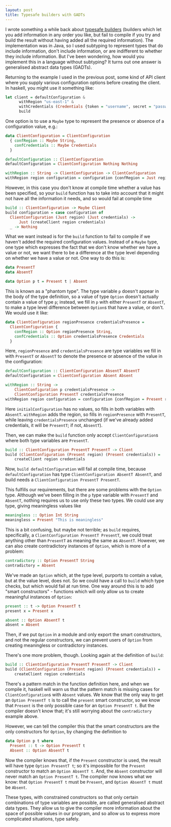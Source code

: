 ```yaml
---
layout: post
title: Typesafe builders with GADTs
---
```


I wrote something a while back about [typesafe
builders](https://www.cultured.systems/2017/10/17/Typesafe-builders/) (builders
which let you add information in any order you like,  but fail to compile if you
try and build the result without having added all the required information). The
implementation was in Java, so I used subtyping to represent types that do
include information, don't include information, or are indifferent to whether
they include information. But I've been wondering, how would you implement this
in a language without subtyping? It turns out one answer is generalised abstract
data types (GADTs). <!-- more -->

Returning to the example I used in the previous post, some kind of API client
where you supply various configuration options before creating the client. In
haskell, you might use it something like:

```haskell
let client = defaultConfiguration & 
      withRegion "us-east-1" & 
      withCredentials (Credentials {token = "username", secret = "password "}) &
      build
```

One option is to use a `Maybe` type to represent the presence or absence of a
configuration value, e.g.:

```haskell
data ClientConfiguration = ClientConfiguration
  { confRegion :: Maybe String,
    confCredentials :: Maybe Credentials
  }

defaultConfiguration :: ClientConfiguration
defaultConfiguration = ClientConfiguration Nothing Nothing

withRegion :: String -> ClientConfiguration -> ClientConfiguration
withRegion region configuration = configuration {confRegion = Just region}
```

However, in this case you don't know at compile time whether a value has been
specified, so your `build` function has to take into account that it might not
have all the information it needs, and so would fail at compile time

```haskell
build :: ClientConfiguration -> Maybe Client
build configuration = case configuration of
  ClientConfiguration (Just region) (Just credentials) -> 
      Just (createClient region credentials)
  _ -> Nothing
```

What we want instead is for the `build` function to fail to compile if we
haven't added the required configuration values. Instead of a `Maybe` type, one
type which expresses the fact that we don't know whether we have a value or not,
we want there to be a difference at the type level depending on whether we have
a value or not. One way to do this is:

```haskell
data PresentT
data AbsentT

data Option p t = Present t | Absent
```

This is known as a "phantom type". The type variable `p` doesn't appear in the
body of the type definition, so a value of type `Option` doesn't actually
contain a value of type `p`; instead, we fill in `p` with either `PresentT` or
`AbsentT`, to make a type level difference between `Option`s that have a value,
or don't. We would use it like:

```haskell
data ClientConfiguration regionPresence credentialsPresence = 
  ClientConfiguration { 
    confRegion :: Option regionPresence String,
    confCredentials :: Option credentialsPresence Credentials
  }
```

Here, `regionPresence` and `credentialsPresence` are type variables we fill in
with `PresentT` or `AbsentT` to denote the presence or absence of the value in
the configuration:

```haskell
defaultConfiguration :: ClientConfiguration AbsentT AbsentT
defaultConfiguration = ClientConfiguration Absent Absent

withRegion :: String -> 
    ClientConfiguration p credentialsPresence -> 
    ClientConfiguration PresentT credentialsPresence
withRegion region configuration = configuration {confRegion = Present region}
```

Here `initialConfiguration` has no values, so fills in both variables with
`AbsentT`. `withRegion` adds the region, so fills in `regionPresence` with
`PresentT`, while leaving `credentialsPresence` unchanged (if we've already
added credentials, it will be `PresentT`; if not, `AbsentT`).

Then, we can make the `build` function only accept `ClientConfiguration`s where
both type variables are `PresentT`.

```haskell
build :: ClientConfiguration PresentT PresentT -> Client
build (ClientConfiguration (Present region) (Present credentials)) = 
    createClient region credentials
```

Now, `build defaultConfiguration` will fail at compile time, because
`defaultConfiguration` has type `ClientConfiguration AbsentT AbsentT`, and build
needs a `ClientConfiguration PresentT PresentT`.

This fulfills our requirements, but there are some problems with the `Option`
type. Although we've been filling in the `p` type variable with `PresentT` and
`AbsentT`, nothing requires us to use only these two types. We could use any
type, giving meaningless values like

```haskell
meaningless :: Option Int String
meaningless = Present "This is meaningless"
```

This is a bit confusing, but maybe not terrible; as `build` requires,
specifically, a `ClientConfiguration PresentT PresentT`, we could treat anything
other than `PresentT` as meaning the same as `AbsentT`. However, we can also
create contradictory instances of `Option`, which is more of a problem:

```haskell
contradictory :: Option PresentT String
contradictory = Absent
```

We've made an `Option` which, at the type level, purports to contain a value,
but at the value level, does not. So we could have a call to `build` which type
checks, but which would fail at run time. One way around this is to add "smart
constructors" - functions which will only allow us to create meaningful
instances of `Option`:

```haskell
present :: t -> Option PresentT t
present x = Present x

absent :: Option AbsentT t
absent = Absent
```

Then, if we put `Option` in a module and only export the smart constructors, and
not the regular constructors, we can prevent users of `Option` from creating
meaningless or contradictory instances.

There's one more problem, though. Looking again at the definition of `build`:

```haskell
build :: ClientConfiguration PresentT PresentT -> Client
build (ClientConfiguration (Present region) (Present credentials)) = 
    createClient region credentials
```

There's a pattern match in the function definition here, and when we compile it,
haskell  will warn us that the pattern match is missing cases for
`ClientConfiguration`s with `Absent` values. We know that the only way to get an
`Option PresentT t` is to call the `present` smart constructor, so we know that
`Present` is the only possible case for an `Option PresentT t`. But the compiler
doesn't know that; it's still worrying about the `contradictory` example above.

However, we can tell the compiler this that the smart constructors are the only
constructors for `Option`, by changing the definition to

```haskell
data Option p t where
  Present :: t -> Option PresentT t
  Absent :: Option AbsentT t
```

Now the compiler knows that, if the `Present` constructor is used, the result
will have type `Option PresentT t`; so it's impossible for the `Present`
constructor to match an `Option AbsentT t`. And, the `Absent` constructor will
never match an `Option PresentT t`. The compiler now knows what we know: that
`Option PresentT t` must be `Present`, and `Option AbsentT t` must be `Absent`.

These types, with constrained constructors so that only certain combinations of
type variables are possible, are called generalised abstract data types. They
allow us to give the compiler more information about the space of possible
values in our program, and so allow us to express more complicated situations,
type safely.